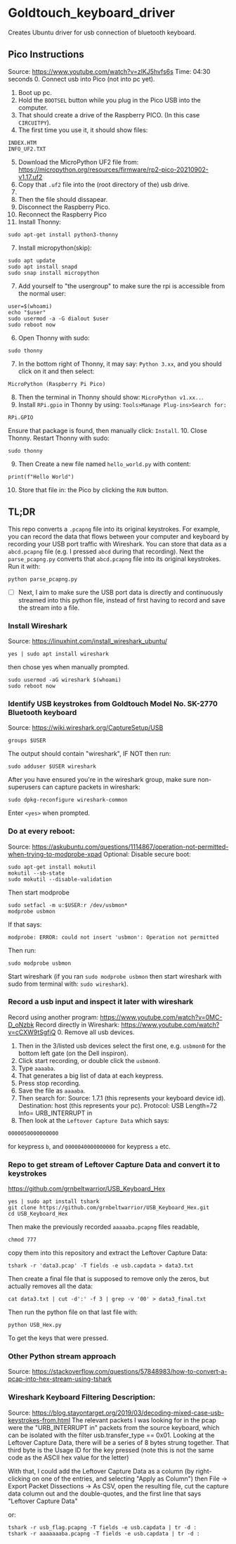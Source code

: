 # Goldtouch_keyboard_driver
Creates Ubuntu driver for usb connection of bluetooth keyboard.


## Pico Instructions
Source: https://www.youtube.com/watch?v=zlKJ5hvfs6s Time: 04:30 seconds
0. Connect usb into Pico (not into pc yet).
1. Boot up pc.
2. Hold the `BOOTSEL` button while you plug in the Pico USB into the computer.
3. That should create a drive of the Raspberry PICO. (In this case `CIRCUITPY`).
4. The first time you use it, it should show files:
```
INDEX.HTM
INFO_UF2.TXT
```
5. Download the MicroPython UF2 file from: https://micropython.org/resources/firmware/rp2-pico-20210902-v1.17.uf2
6. Copy that `.uf2` file into the (root directory of the) usb drive.
7. 
8. Then the file should dissapear.
9. Disconnect the Raspberry Pico.
10. Reconnect the Raspberry Pico
6. Install Thonny:
```
sudo apt-get install python3-thonny
```
7. Install micropython(skip):
```
sudo apt update
sudo apt install snapd
sudo snap install micropython
```
7. Add yourself to "the usergroup" to make sure the rpi is accessible from the normal user:
```
user=$(whoami)
echo "$user"
sudo usermod -a -G dialout $user
sudo reboot now
```
6. Open Thonny with sudo:
```
sudo thonny
``` 
7. In the bottom right of Thonny, it may say: `Python 3.xx`, and you should click on it and then select:
```
MicroPython (Raspberry Pi Pico)
```  
8. Then the terminal in Thonny should show: `MicroPython v1.xx..`.
9. Install `RPi.gpio` in Thonny by using: `Tools>Manage Plug-ins>Search for:`
```
RPi.GPIO
```
Ensure that package is found, then manually click: `Install`.
10. Close Thonny. Restart Thonny with sudo:
```
sudo thonny
``` 
9. Then Create a new file named `hello_world.py` with content:
```
print(f"Hello World")
```
10. Store that file in: the Pico by clicking the `RUN` button.


## TL;DR
This repo converts a `.pcapng` file into its original keystrokes. For example, you can record the data that flows between your computer and keyboard by recording your USB port traffic with Wireshark. You can store that data as a `abcd.pcapng` file (e.g. I pressed `abcd` during that recording). Next the `parse_pcapng.py` converts that `abcd.pcapng` file into its original keystrokes. Run it with:
```
python parse_pcapng.py
```
- [ ] Next, I aim to make sure the USB port data is directly and continuously streamed into this python file, instead of first having to record and save the stream into a file.


### Install Wireshark
Source: https://linuxhint.com/install_wireshark_ubuntu/
```
yes | sudo apt install wireshark
```
then chose yes when manually prompted.
```
sudo usermod -aG wireshark $(whoami)
sudo reboot now
```

### Identify USB keystrokes from Goldtouch Model No. SK-2770 Bluetooth keyboard
Source: https://wiki.wireshark.org/CaptureSetup/USB

```
groups $USER
```
The output should contain "wireshark", IF NOT then run:
```
sudo adduser $USER wireshark
```


After you have ensured you're in the wireshark group, make sure non-superusers can capture packets in wireshark:
```
sudo dpkg-reconfigure wireshark-common
```
Enter `<yes>` when prompted.

### Do at every reboot:
Source: https://askubuntu.com/questions/1114867/operation-not-permitted-when-trying-to-modprobe-xpad
Optional: Disable secure boot:
```
sudo apt-get install mokutil
mokutil --sb-state
sudo mokutil --disable-validation
```

Then start modprobe
```
sudo setfacl -m u:$USER:r /dev/usbmon*
modprobe usbmon
```
If that says:
```
modprobe: ERROR: could not insert 'usbmon': Operation not permitted
```
Then run:
```
sudo modprobe usbmon
```
Start wireshark (if you ran `sudo modprobe usbmon` then start wireshark with sudo from terminal with: `sudo wireshark`).

### Record a usb input and inspect it later with wireshark
Record using another program: https://www.youtube.com/watch?v=0MC-D_oNzbk
Record directly in Wireshark: https://www.youtube.com/watch?v=cCXW9tSgfiQ
0. Remove all usb devices. 
1. Then in the 3/listed usb devices select the first one, e.g. `usbmon0` for the bottom left gate (on the Dell inspiron).
2. Click start recording, or double click the `usbmon0`.
3. Type `aaaaba`.
4. That generates a big list of data at each keypress.
5. Press stop recording.
6. Save the file as `aaaaba`.
7. Then search for:
Source: 1.7.1 (this represents your keyboard device id).
Destination: host (this represents your pc).
Protocol: USB
Length=72
Info= URB_INTERRUPT in
8. Then look at the `Leftover Capture Data` which says:
```
0000050000000000
```
for keypress `b`, and `0000040000000000`  for keypress `a` etc.

### Repo to get stream of Leftover Capture Data and convert it to keystrokes
https://github.com/grnbeltwarrior/USB_Keyboard_Hex

```
yes | sudo apt install tshark
git clone https://github.com/grnbeltwarrior/USB_Keyboard_Hex.git
cd USB_Keyboard_Hex
```
Then make the previously recorded `aaaaaba.pcapng` files readable, 
```
chmod 777
```
copy them into this repository and extract the Leftover Capture Data:
```
tshark -r 'data3.pcap' -T fields -e usb.capdata > data3.txt
```
Then create a final file that is supposed to remove only the zeros, but actually removes all the data:
```
cat data3.txt | cut -d':' -f 3 | grep -v '00' > data3_final.txt
```
Then run the python file on that last file with:
```
python USB_Hex.py
```
To get the keys that were pressed.

### Other Python stream approach
Source: https://stackoverflow.com/questions/57848983/how-to-convert-a-pcap-into-hex-stream-using-tshark

### Wireshark Keyboard Filtering Description:
Source: https://blog.stayontarget.org/2019/03/decoding-mixed-case-usb-keystrokes-from.html
 The relevant packets I was looking for in the pcap were the "URB_INTERRUPT in" packets from the source keyboard, which can be isolated with the filter usb.transfer_type == 0x01.  Looking at the Leftover Capture Data, there will be a series of 8 bytes strung together.  That third byte is the Usage ID for the key pressed (note this is not the same code as the ASCII hex value for the letter)

With that, I could add the Leftover Capture Data as a column (by right-clicking on one of the entries, and selecting "Apply as Column") then File -> Export Packet Dissections -> As CSV, open the resulting file, cut the capture data column out and the double-quotes, and the first line that says "Leftover Capture Data"

or:
```
tshark -r usb_flag.pcapng -T fields -e usb.capdata | tr -d :
tshark -r aaaaaaaba.pcapng -T fields -e usb.capdata | tr -d :
```
